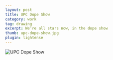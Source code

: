 ```yaml
---
layout: post
title: UPC Dope Show
category: work
tag: drawing
excerpt: We’re all stars now, in the dope show
thumb: upc-dope-show.jpg
plugin: lightense
---
```


<p><img src="{{ site.file }}/work/upc-dope-show.jpg" alt="UPC Dope Show"></p>
